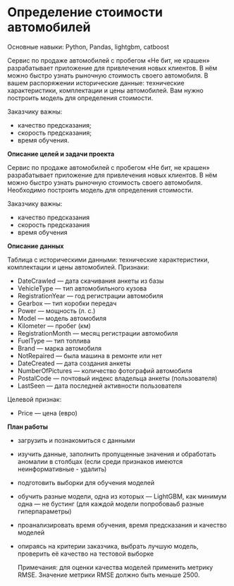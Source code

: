 # Определение стоимости автомобилей

Основные навыки: Python, Pandas, lightgbm, catboost

Сервис по продаже автомобилей с пробегом «Не бит, не крашен» разрабатывает приложение для привлечения новых клиентов. В нём можно быстро узнать рыночную стоимость своего автомобиля. В вашем распоряжении исторические данные: технические характеристики, комплектации и цены автомобилей. Вам нужно построить модель для определения стоимости. 

Заказчику важны:

- качество предсказания;
- скорость предсказания;
- время обучения.

**Описание целей и задачи проекта**

Сервис по продаже автомобилей с пробегом «Не бит, не крашен» разрабатывает приложение для привлечения новых клиентов. В нём можно быстро узнать рыночную стоимость своего автомобиля. Необходимо построить модель для определения стоимости.

Заказчику важны:

- качество предсказания
- скорость предсказания
- время обучения

**Описание данных**

Таблица с историческими данными: технические характеристики, комплектации и цены автомобилей.
Признаки:
- DateCrawled — дата скачивания анкеты из базы
- VehicleType — тип автомобильного кузова
- RegistrationYear — год регистрации автомобиля
- Gearbox — тип коробки передач
- Power — мощность (л. с.)
- Model — модель автомобиля
- Kilometer — пробег (км)
- RegistrationMonth — месяц регистрации автомобиля
- FuelType — тип топлива
- Brand — марка автомобиля
- NotRepaired — была машина в ремонте или нет
- DateCreated — дата создания анкеты
- NumberOfPictures — количество фотографий автомобиля
- PostalCode — почтовый индекс владельца анкеты (пользователя)
- LastSeen — дата последней активности пользователя

Целевой признак:
- Price — цена (евро)

**План работы**

- загрузить и познакомиться с данными
- изучить данные, заполнить пропущенные значения и обработать аномалии в столбцах (если среди признаков имеются неинформативные - удалить)
- подготовить выборки для обучения моделей
- обучить разные модели, одна из которых — LightGBM, как минимум одна — не бустинг (для каждой модели попробоваьб разные гиперпараметры)
- проанализировать время обучения, время предсказания и качество моделей
- опираясь на критерии заказчика, выбрать лучшую модель, проверить её качество на тестовой выборке
    
    Примечания:
    для оценки качества моделей применить метрику RMSE.
    Значение метрики RMSE должно быть меньше 2500.
